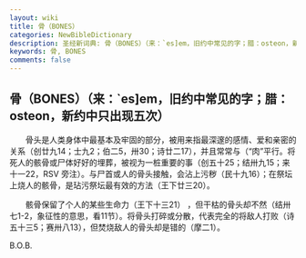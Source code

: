 ```yaml
---
layout: wiki
title: 骨（BONES）
categories: NewBibleDictionary
description: 圣经新词典: 骨（BONES）（来：`es]em，旧约中常见的字；腊：osteon，新约中只出现五次）
keywords: 骨, BONES
comments: false
---
```


## 骨（BONES）（来：`es]em，旧约中常见的字；腊：osteon，新约中只出现五次）

　　骨头是人类身体中最基本及牢固的部分，被用来指最深邃的感情、爱和亲密的关系（创廿九14；士九2；伯二5，卅30；诗廿二17），并且常常与（“肉”平行。将死人的骸骨或尸体好好的埋葬，被视为一桩重要的事（创五十25；结卅九15；来十一22，RSV 旁注）。与尸首或人的骨头接触，会沾上污秽（民十九16）；在祭坛上烧人的骸骨，是玷污祭坛最有效的方法（王下廿三20）。

　　骸骨保留了个人的某些生命力（王下十三21） ，但干枯的骨头却不然（结卅七1-2，象征性的意思，看11节）。将骨头打碎或分散，代表完全的将敌人打败（诗五十三5；赛卅八13），但焚烧敌人的骨头却是错的（摩二1）。

B.O.B.






